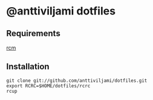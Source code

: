 # @anttiviljami dotfiles

## Requirements

[rcm](https://github.com/thoughtbot/rcm)

## Installation

```
git clone git://github.com/anttiviljami/dotfiles.git 
export RCRC=$HOME/dotfiles/rcrc 
rcup
```
